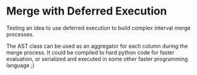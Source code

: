 # Merge with Deferred Execution

Testing an idea to use deferred execution to build complex interval merge processes.

The AST class can be used as an aggregator for each column during the merge process.
It could be compiled to hard python code for faster evaluation, or serialized and executed in some other faster programming language ;)